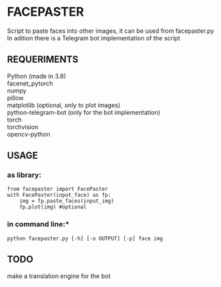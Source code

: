 # FACEPASTER

Script to paste faces into other images, it can be used from facepaster.py  
In adition there is a Telegram bot implementation of the script  

## REQUERIMENTS  
Python (made in 3.8)  
facenet_pytorch  
numpy  
pillow  
matplotlib (optional, only to plot images)  
python-telegram-bot (only for the bot implementation)  
torch  
torchvision  
opencv-python  

## USAGE  
### as library:
    from facepaster import FacePaster  
    with FacePaster(input_face) as fp:  
        img = fp.paste_faces(input_img)  
        fp.plot(img) #optional  

### in command line:* 
    python facepaster.py [-h] [-o OUTPUT] [-p] face img

    
## TODO  
make a translation engine for the bot  
